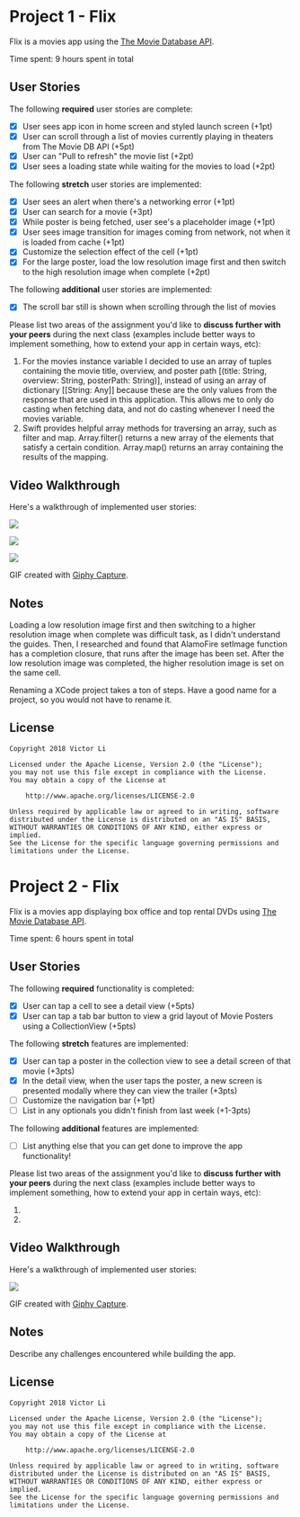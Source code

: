 # Project 1 - Flix

Flix is a movies app using the [The Movie Database API](http://docs.themoviedb.apiary.io/#).

Time spent: 9 hours spent in total

## User Stories

The following **required** user stories are complete:

- [x] User sees app icon in home screen and styled launch screen (+1pt)
- [x] User can scroll through a list of movies currently playing in theaters from The Movie DB API (+5pt)
- [x] User can "Pull to refresh" the movie list (+2pt)
- [x] User sees a loading state while waiting for the movies to load (+2pt)

The following **stretch** user stories are implemented:

- [x] User sees an alert when there's a networking error (+1pt)
- [x] User can search for a movie (+3pt)
- [x] While poster is being fetched, user see's a placeholder image (+1pt)
- [x] User sees image transition for images coming from network, not when it is loaded from cache (+1pt)
- [x] Customize the selection effect of the cell (+1pt)
- [x] For the large poster, load the low resolution image first and then switch to the high resolution image when complete (+2pt)

The following **additional** user stories are implemented:

- [x] The scroll bar still is shown when scrolling through the list of movies

Please list two areas of the assignment you'd like to **discuss further with your peers** during the next class (examples include better ways to implement something, how to extend your app in certain ways, etc):

1. For the movies instance variable I decided to use an array of tuples containing the movie title, overview, and poster path [(title: String, overview: String, posterPath: String)], instead of using an array of dictionary [[String: Any]] because these are the only values from the response that are used in this application. This allows me to only do casting when fetching data, and not do casting whenever I need the movies variable.
2. Swift provides helpful array methods for traversing an array, such as filter and map. Array.filter() returns a new array of the elements that satisfy a certain condition. Array.map() returns an array containing the results of the mapping.

## Video Walkthrough

Here's a walkthrough of implemented user stories:

![](https://github.com/Li-Victor/Flix/blob/master/1.gif)

![](https://github.com/Li-Victor/Flix/blob/master/2.gif)

![](https://github.com/Li-Victor/Flix/blob/master/3.gif)

GIF created with [Giphy Capture](https://giphy.com/apps/giphycapture).

## Notes

Loading a low resolution image first and then switching to a higher resolution image when complete was difficult task, as I didn't understand the guides. Then, I researched and found that AlamoFire setImage function has a completion closure, that runs after the image has been set. After the low resolution image was completed, the higher resolution image is set on the same cell.

Renaming a XCode project takes a ton of steps. Have a good name for a project, so you would not have to rename it.

## License

    Copyright 2018 Victor Li

    Licensed under the Apache License, Version 2.0 (the "License");
    you may not use this file except in compliance with the License.
    You may obtain a copy of the License at

        http://www.apache.org/licenses/LICENSE-2.0

    Unless required by applicable law or agreed to in writing, software
    distributed under the License is distributed on an "AS IS" BASIS,
    WITHOUT WARRANTIES OR CONDITIONS OF ANY KIND, either express or implied.
    See the License for the specific language governing permissions and
    limitations under the License.

# Project 2 - Flix

Flix is a movies app displaying box office and top rental DVDs using [The Movie Database API](http://docs.themoviedb.apiary.io/#).

Time spent: 6 hours spent in total

## User Stories

The following **required** functionality is completed:

- [x] User can tap a cell to see a detail view (+5pts)
- [x] User can tap a tab bar button to view a grid layout of Movie Posters using a CollectionView (+5pts)

The following **stretch** features are implemented:

- [x] User can tap a poster in the collection view to see a detail screen of that movie (+3pts)
- [x] In the detail view, when the user taps the poster, a new screen is presented modally where they can view the trailer (+3pts)
- [ ] Customize the navigation bar (+1pt)
- [ ] List in any optionals you didn't finish from last week (+1-3pts)

The following **additional** features are implemented:

- [ ] List anything else that you can get done to improve the app functionality!

Please list two areas of the assignment you'd like to **discuss further with your peers** during the next class (examples include better ways to implement something, how to extend your app in certain ways, etc):

1.
2.

## Video Walkthrough

Here's a walkthrough of implemented user stories:

![](https://github.com/Li-Victor/Flix/blob/master/4.gif)

GIF created with [Giphy Capture](https://giphy.com/apps/giphycapture).

## Notes

Describe any challenges encountered while building the app.

## License

    Copyright 2018 Victor Li

    Licensed under the Apache License, Version 2.0 (the "License");
    you may not use this file except in compliance with the License.
    You may obtain a copy of the License at

        http://www.apache.org/licenses/LICENSE-2.0

    Unless required by applicable law or agreed to in writing, software
    distributed under the License is distributed on an "AS IS" BASIS,
    WITHOUT WARRANTIES OR CONDITIONS OF ANY KIND, either express or implied.
    See the License for the specific language governing permissions and
    limitations under the License.
